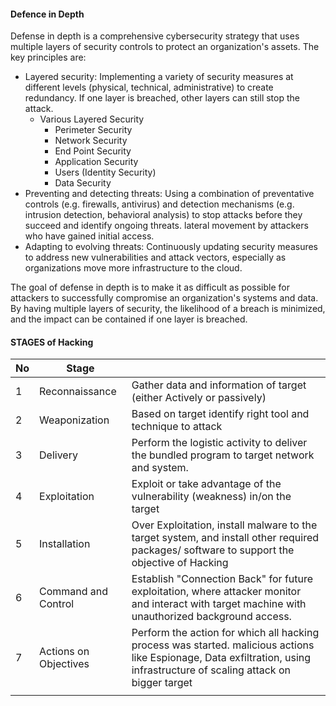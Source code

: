 
#### Defence in Depth

Defense in depth is a comprehensive cybersecurity strategy that uses multiple layers of security controls to protect an organization's assets. The key principles are:

- Layered security: Implementing a variety of security measures at different levels (physical, technical, administrative) to create redundancy. If one layer is breached, other layers can still stop the attack.
	- Various Layered Security 
		- Perimeter Security
		- Network Security
		- End Point Security
		- Application Security
		- Users (Identity Security)
		- Data Security 
- Preventing and detecting threats: Using a combination of preventative controls (e.g. firewalls, antivirus) and detection mechanisms (e.g. intrusion detection, behavioral analysis) to stop attacks before they succeed and identify ongoing threats. lateral movement by attackers who have gained initial access.
- Adapting to evolving threats: Continuously updating security measures to address new vulnerabilities and attack vectors, especially as organizations move more infrastructure to the cloud.

The goal of defense in depth is to make it as difficult as possible for attackers to successfully compromise an organization's systems and data. By having multiple layers of security, the likelihood of a breach is minimized, and the impact can be contained if one layer is breached.[](https://www.fortinet.com/resources/cyberglossary/defense-in-depth)

#### STAGES of Hacking

| No  | Stage                 |                                                                                                                                                                            |
| --- | --------------------- | -------------------------------------------------------------------------------------------------------------------------------------------------------------------------- |
| 1   | Reconnaissance        | Gather data and information of target (either Actively or passively)                                                                                                       |
| 2   | Weaponization         | Based on target identify right tool and technique to attack                                                                                                                |
| 3   | Delivery              | Perform the logistic activity to deliver the bundled program to target network and system.                                                                                 |
| 4   | Exploitation          | Exploit or take advantage of the vulnerability (weakness) in/on the target                                                                                                 |
| 5   | Installation          | Over Exploitation, install malware to the target system, and install other required packages/ software to support the objective of Hacking                                 |
| 6   | Command and Control   | Establish "Connection Back" for future exploitation, where attacker monitor and interact with target machine with unauthorized background access.                          |
| 7   | Actions on Objectives | Perform the action for which all hacking process was started. malicious actions like Espionage, Data exfiltration, using infrastructure of scaling attack on bigger target |
|     |                       |                                                                                                                                                                            |
